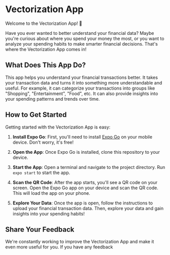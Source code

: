 # Vectorization App

Welcome to the Vectorization App! 🚀

Have you ever wanted to better understand your financial data? Maybe you're curious about where you spend your money the most, or you want to analyze your spending habits to make smarter financial decisions. That's where the Vectorization App comes in!

## What Does This App Do?

This app helps you understand your financial transactions better. It takes your transaction data and turns it into something more understandable and useful. For example, it can categorize your transactions into groups like "Shopping", "Entertainment", "Food", etc. It can also provide insights into your spending patterns and trends over time.

## How to Get Started

Getting started with the Vectorization App is easy:

1. **Install Expo Go**: First, you'll need to install [Expo Go](https://expo.io/client) on your mobile device. Don't worry, it's free!
   
2. **Open the App**: Once Expo Go is installed, clone this repository to your device.

3. **Start the App**: Open a terminal and navigate to the project directory. Run `expo start` to start the app.

4. **Scan the QR Code**: After the app starts, you'll see a QR code on your screen. Open the Expo Go app on your device and scan the QR code. This will load the app on your phone.

5. **Explore Your Data**: Once the app is open, follow the instructions to upload your financial transaction data. Then, explore your data and gain insights into your spending habits!

## Share Your Feedback

We're constantly working to improve the Vectorization App and make it even more useful for you. If you have any feedback
